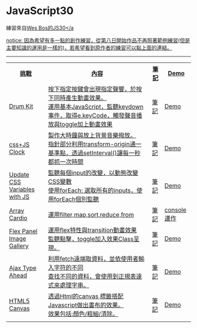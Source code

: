 # JavaScript30
練習來自<a href="https://javascript30.com/">Wes Bos的JS30</a

notice: 因為希望有多一點的創作練習，從第八日開始作品不再照著範例練習(但是主要知識的運用是一樣的)，若希望看到原作者的練習可以點上面的連結。

<hr>

<table>
    <tr>
    <th>挑戰</th>
    <th>內容</th>
    <th>筆記</th>
    <th>Demo</th>
    </tr>
    <tr>
    <td>Drum Kit</td>
    <td>按下指定按鍵會出現指定聲響，於按下同時產生動畫效果。<br>運用基本JavaScript，監聽keydown事件，取得e.keyCode，觸發聲音播放與toggle加上動畫效果</td>
    <td><a href="https://hoyis-note.coderbridge.io/2021/05/10/day-1-drum-kit-(keyevent)/">筆記</a></td>
    <td><a href="https://hoyi-23.github.io/JavaScript30/JS1-DrumKit/">Demo</a></td>
    </tr>
    <tr>
    <td>css+JS Clock</td>
    <td>製作大時鐘與放上背景音樂撥放。<br>指針部分利用transform-origin通一基準點，透過setInterval()讓每一秒都抓一次時間</td>
    <td><a href="https://hoyis-note.coderbridge.io/2021/05/11/day2-css+js-clock-%E4%BD%BF%E7%94%A8setinterval()/">筆記</a></td>
    <td><a href="https://hoyi-23.github.io/JavaScript30/JS2-CSS%2BJSClock/index.html">Demo</a></td>
    </tr>
    <tr>
    <td>Update CSS Variables with JS</td>
    <td>監聽每個input的改變，以動態改變CSS變數<br>使用forEach: 選取所有的inputs，使用forEach個別監聽</td>
    <td><a href="https://hoyis-note.coderbridge.io/2021/05/12/day-3-update-css-variables-with-js/">筆記</a></td>
    <td><a href="https://hoyi-23.github.io/JavaScript30/JS3-Update%20CSS%20Variables%20with%20JS/">Demo</a></td>
    </tr>
    <tr>
    <td>Array Cardio</td>
    <td>運用filter,map,sort,reduce,from</td>
    <td><a href="https://hoyis-note.coderbridge.io/2021/05/16/JavaScript30-challenge-day4/">筆記</a></td>
    <td>console運作</td>
    </tr>
    <tr>
    <td>Flex Panel Image Gallery</td>
    <td>運用flex特性與transition動畫效果<br>監聽點擊，toggle加入效果Class呈現。</td>
    <td><a href="https://hoyis-note.coderbridge.io/2021/07/20/day-5-flex-panels-image-gallery/">筆記</a></td>
    <td><a href="https://hoyi-23.github.io/JavaScript30/JS5-Flex%20Panel%20Image%20Gallery/">Demo</a></td>
    </tr>
    <tr>
    <td>Ajax Type Ahead</td>
    <td>利用fetch遠端取資料，並依使用者輸入字符的不同<br>查找不同的資料，會使用到正規表達式來處理字串。</td>
    <td><a href="https://hoyis-note.coderbridge.io/2021/07/20/day-6-ajax-type-ahead/">筆記</a></td>
    <td><a href="https://hoyi-23.github.io/JavaScript30/JS6-Ajax%20Type%20Ahead/">Demo</a></td>
    </tr>
    <tr>
    <td>HTML5 Canvas</td>
    <td>透過Html的canvas 標籤搭配Javascript做出畫布的效果。<br>效果包括:顏色/粗細/清除。</td>
    <td><a href="https://hoyis-note.coderbridge.io/2021/07/26/%E8%87%AA%E5%B7%B1%E4%BD%9C%E7%B0%A1%E6%98%93%E5%B0%8F%E7%95%AB%E5%AE%B6-HTML-CSS-JS/">筆記</a></td>
    <td><a href="https://hoyi-23.github.io/JavaScript30/JS7-HTML5%20Canvas/">Demo</a></td>
    </tr>
    <tr>
    <td></td>
    <td></td>
    <td></td>
    <td></td>
    </tr>

</table>
